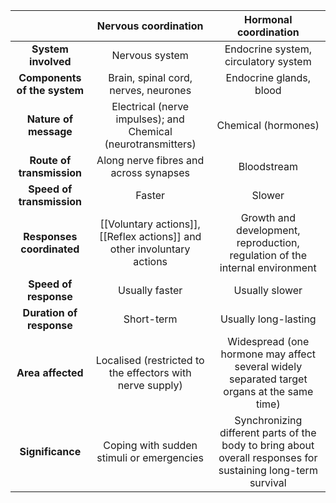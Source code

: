 
|                              |                          Nervous coordination                           |                                            Hormonal coordination                                             |
| :--------------------------: | :---------------------------------------------------------------------: | :----------------------------------------------------------------------------------------------------------: |
|     **System involved**      |                             Nervous system                              |                                     Endocrine system, circulatory system                                     |
| **Components of the system** |                  Brain, spinal cord, nerves, neurones                   |                                           Endocrine glands, blood                                            |
|    **Nature of message**     |    Electrical (nerve impulses); and<br>Chemical (neurotransmitters)     |                                             Chemical (hormones)                                              |
|  **Route of transmission**   |                 Along nerve fibres and across synapses                  |                                                 Bloodstream                                                  |
|  **Speed of transmission**   |                                 Faster                                  |                                                    Slower                                                    |
|  **Responses coordinated**   | [[Voluntary actions]], [[Reflex actions]] and other involuntary actions |                 Growth and development, reproduction, regulation of the internal environment                 |
|    **Speed of response**     |                             Usually faster                              |                                                Usually slower                                                |
|   **Duration of response**   |                               Short-term                                |                                             Usually long-lasting                                             |
|      **Area affected**       |        Localised (restricted to the effectors with nerve supply)        |         Widespread (one hormone may affect several widely separated target organs at the same time)          |
|       **Significance**       |                Coping with sudden stimuli or emergencies                | Synchronizing different parts of the body to bring about overall responses for sustaining long-term survival |
